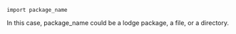 ```
import package_name
```
In this case, package_name could be a lodge package, a file, or a directory.


